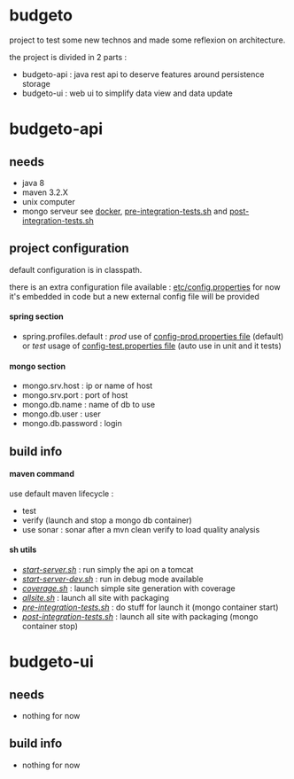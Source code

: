 # budgeto

project to test some new technos and made some reflexion on architecture.

the project is divided in 2 parts :
* budgeto-api : java rest api to deserve features around persistence storage
* budgeto-ui : web ui to simplify data view and data update

# budgeto-api

## needs
* java 8
* maven 3.2.X
* unix computer
* mongo serveur see [docker](https://github.com/pmpinson/dockerfile), [pre-integration-tests.sh](budgeto-api/src/build/pre-integration-tests.sh) and [post-integration-tests.sh](budgeto-api/src/build/post-integration-tests.sh)

## project configuration
default configuration is in classpath.

there is an extra configuration file available : [etc/config.properties](budgeto-api/etc/config.properties)
for now it's embedded in code but a new external config file will be provided

#### spring section
* spring.profiles.default : *prod* use of [config-prod.properties file](budgeto-api/src/main/resources/config-prod.properties) (default) or *test* usage of [config-test.properties file](budgeto-api/src/main/resources/config-test.properties) (auto use in unit and it tests)

#### mongo section
* mongo.srv.host : ip or name of host
* mongo.srv.port : port of host
* mongo.db.name : name of db to use
* mongo.db.user : user
* mongo.db.password : login

## build info
#### maven command
use default maven lifecycle :
* test
* verify (launch and stop a mongo db container)
* use sonar : sonar after a mvn clean verify to load quality analysis


#### sh utils
* *[start-server.sh](budgeto-api/src/build/start-server.sh)* : run simply the api on a tomcat
* *[start-server-dev.sh](budgeto-api/src/build/start-server-dev.sh)* : run in debug mode available
* *[coverage.sh](budgeto-api/src/build/coverage.sh)* : launch simple site generation with coverage
* *[allsite.sh](budgeto-api/src/build/allsite.sh)* : launch all site with packaging
* *[pre-integration-tests.sh](budgeto-api/src/build/pre-integration-tests.sh)* : do stuff for launch it (mongo container start)
* *[post-integration-tests.sh](budgeto-api/src/build/post-integration-tests.sh)* : launch all site with packaging (mongo container stop)

# budgeto-ui

## needs
* nothing for now

## build info
* nothing for now
